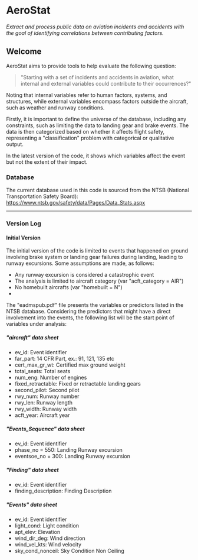 # AeroStat

*Extract and process public data on aviation incidents and accidents with the goal of identifying correlations between contributing factors.*

## Welcome

AeroStat aims to provide tools to help evaluate the following question:

>"Starting with a set of incidents and accidents in aviation, what internal and external variables could contribute to their occurrences?"

Noting that internal variables refer to human factors, systems, and structures, while external variables encompass factors outside the aircraft, such as weather and runway conditions.

Firstly, it is important to define the universe of the database, including any constraints, such as limiting the data to landing gear and brake events. The data is then categorized based on whether it affects flight safety, representing a "classification" problem with categorical or qualitative output.

In the latest version of the code, it shows which variables affect the event but not the extent of their impact.

### Database

The current database used in this code is sourced from the NTSB (National Transportation Safety Board): https://www.ntsb.gov/safety/data/Pages/Data_Stats.aspx

___

### Version Log

#### Initial Version

The initial version of the code is limited to events that happened on ground involving brake system or landing gear failures during landing, leading to runway excursions. Some assumptions are made, as follows:

* Any runway excursion is considered a catastrophic event
* The analysis is limited to aircraft category (var "acft_category = AIR")
* No homebuilt aircrafts (var "homebuilt = N")
* 

The "eadmspub.pdf" file presents the variables or predictors listed in the NTSB database. Considering the predictors that might have a direct involvement into the events, the following list will be the start point of variables under analysis:

##### "aircraft" data sheet

- ev_id: Event identifier
- far_part: 14 CFR Part, ex.: 91, 121, 135 etc
- cert_max_gr_wt: Certified max ground weight
- total_seats: Total seats
- num_eng: Number of engines
- fixed_retractable: Fixed or retractable landing gears
- second_pilot: Second pilot
- rwy_num: Runway number
- rwy_len: Runway length
- rwy_width: Runway width
- acft_year: Aircraft year

##### "Events_Sequence" data sheet

- ev_id: Event identifier
- phase_no = 550: Landing Runway excursion
- eventsoe_no = 300: Landing Runway excursion

##### "Finding" data sheet

- ev_id: Event identifier
- finding_description: Finding Description

##### "Events" data sheet

- ev_id: Event identifier
- light_cond: Light condition
- apt_elev: Elevation
- wind_dir_deg: Wind direction
- wind_vel_kts: Wind velocity
- sky_cond_nonceil: Sky Condition Non Ceiling
